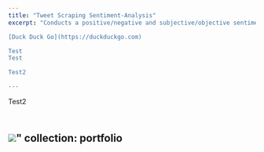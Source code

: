 ```yaml
---
title: "Tweet Scraping Sentiment-Analysis"
excerpt: "Conducts a positive/negative and subjective/objective sentiment analysis on tweets found containing a term (Specified by user). Written in Python

[Duck Duck Go](https://duckduckgo.com)

Test
Test

Test2

---
```


Test2

<br/><img src='/images/500x300.png'>"
collection: portfolio
---
